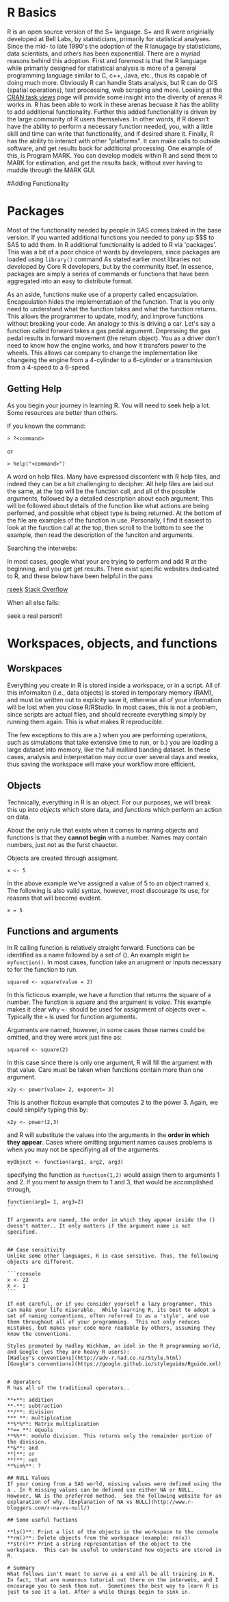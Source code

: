 # R Basics

R is an open source version of the S+ language.  S+ and R were originially developed at Bell Labs, by statisticians, primarily for statistical analyses.  Since the mid- to late 1990's the adoption of the R lanugage by statisticians, data scientists, and others has been exponential. There are a myriad reasons behind this adoption.  First and foremost is that the R language while primarily designed for statistical analysis is more of a general programming language similar to C, c++, Java, etc., thus its capable of doing much more. Obviously R can handle Stats analysis, but R can do GIS (spatial operations), text processing, web scraping and more. Looking at the [CRAN task views](https://cran.r-project.org/) page will provide some insight into the diverity of arenas R works in.  R has been able to work in these arenas becuase it has the ability to add additional functionality.  Further this added functionality is driven by the large community of R users themselves.  In other words, if R doesn't have the ability to perform a necessary function needed, you, with a little skill and time can write that functionality, and if desired share it.  Finally, R has the ability to interact with other "platforms".  It can make calls to outside software, and get results back for additional processing.  One example of this, is Program MARK.  You can develop models within R and send them to MARK for estimation, and get the results back, without ever having to muddle through the MARK GUI. 

#Adding Functionality
# Packages

Most of the functionality needed by people in SAS comes baked in the base version. If you wanted additional functions you needed to pony up $$$ to SAS to add them.  In R additional functionality is added to R via 'packages'.  This was a bit of a poor choice of words by developers, since packages are loaded using `library()` command
As stated earlier most libraries not developed by Core R developers, but by the community itsef.  In essence, packages are simply a series of commands or functions that have been aggregated into an easy to distribute format.  

As an aside, functions make use of a property called encapsulation.  Encapsulation hides the implementatiaon of the function. That is you only need to understand what the function takes and what the function returns.  This allows the programmer to update, modify, and improve functions without breaking your code.  An analogy to this is driving a car. Let's say a function called forward takes a gas pedal argument. Depressing the gas pedal results in forward movement (the return object).  You as a driver don't need to know how the engine works, and how it transfers power to the wheels.  This allows car company to change the implementation like changeing the engine from a 4-cylinder to a 6-cylinder or a transmission from a 4-speed to a 6-speed.

## Getting Help

As you begin your journey in learning R. You will need to seek help a lot.  Some resources are better than others.

If you known the command:

```rconsole
> ?<command>
```
or
```rconsole
> help("<command>")
```
A word on help files.  Many have expressed discontent with R help files, and indeed they can be a bit challenging to decipher. All help files are laid out the same, at the top will be the function call, and all of the possible arguments, followed by a detailed description about each argument.  This will be followed about details of the function like what actions are being perfomed, and possible what object type is being returned. At the bottom of the file are examples of the function in use.  Personally, I find it easiest to look at the function call at the top, then scroll to the bottom to see the example, then read the description of the funciton and arguments. 

Searching the interwebs:

In most cases, google what your are trying to perform and add R at the beginning, and you get get results.  There exist specific websites dedicated to R, and these below have been helpful in the pass

[rseek](http://www.rseek.org/)
[Stack Overflow](http://stackoverflow.com/questions/tagged/r)

When all else fails:

seek a real person!!



#  Workspaces, objects, and functions
## Worskpaces
Everything you create in R is stored inside a workspace, or in a script.  All of this informaiton (i.e., data objects) is stored in temporary memory (RAM), and must be written out to explicity save it, otherwise all of your information will be lost when you close R/RStudio. In most cases, this is not a problem, since scripts are actual files, and should recreate everything simply by running them again.  This is what makes R reproducible.  

The few exceptions to this are a.) when you are performing operations, such as simulations that take extensive time to run, or b.) you are loading a large dataset into memory, like the full mallard banding dataset.  In these cases, analysis and interpretation may occur over several days and weeks, thus saving the workspace will make your workflow more efficient.

## Objects
Technically, everything in R is an object. For our purposes, we will break this up into *objects* which store data, and *functions* which perform an action on data.

About the only rule that exists when it comes to naming objects and functions is that they **cannot begin** with a number. Names may contain numbers, just not as the furst chaacter.

Objects are created through assigment. 

```rconsole
x <- 5 
```
In the above example we've assigned a value of 5 to an object named x.  The following is also valid syntax, however, most discourage its use, for reasons that will become evident.

```rconsole
x = 5 
```

## Functions and arguments
In R calling function is relatively straight forward.  Functions can be identified as a name followed by a set of ().  An example might `be myfunction()`. In most cases, function take an arugment or inputs necessary to for the function to run.

```rconsole
squared <- square(value = 2)
```
In this ficticous example, we have a function that returns the square of a number.  The function is *square* and the argument is *value*.  This example makes it clear why `<-` should be used for assignment of objects over `=`.  Typically the `=` is used for function arguments.  

Arguments are named, however, in some cases those names could be omitted, and they were work just fine as:

```rconsole
squared <- square(2)
```
In this case since there is only one argument, R will fill the argument with that value.  Care must be taken when functions contain more than one argument.

```rconsole
x2y <- power(value= 2, exponent= 3)
```
This is another ficitous example that computes 2 to the power 3.  Again, we could simplify typing this by:

```rconsole
x2y <- power(2,3)
```

and R will substitute the values into the arguments in the **order in which they appear**. Cases where omitting argument names causes problems is when you may not be specifiying all of the arguments.

```rconsole
myObject <- function(arg1, arg2, arg3)
``` 
specifying the function as `function(1,2)` would assign them to arguments 1 and 2.  If you ment to assign them to 1 and 3, that would be accomplished through,

````rconsole
function(arg1= 1, arg3=2)
```

If arguments are named, the order in which they appear inside the () doesn't matter.. It only matters if the argument name is not specified.


## Case sensitivity
Unlike some other languages, R is case sensitive. Thus, the following objects are different.

```rconsole
x <- 22
X <- 1
```

If not careful, or if you consider yourself a lazy programmer, this can make your life miserable.  While learning R, its best to adopt a set of naming conventions, often referred to as a 'style', and use them throughout all of your programming.  This not only reduces mistakes, but makes your code more readable by others, assuming they know the conventions.  

Styles promoted by Hadley Wickham, an idol in the R programming world, and Google (yes they are heavy R users):
[Hadley's conventions](http://adv-r.had.co.nz/Style.html)
[Google's conventions](https://google.github.io/styleguide/Rguide.xml)


# Operators 
R has all of the traditional operators..

**+**: addition
**-**: subtraction
**/**: division
*** **: multiplcation
**%*%**: Matrix multiplication
**== **: equals
**%%**: modulo division. This returns only the remainder portion of the division.
**&**: and
**|**: or
**!**: not
**%in%**: ?

## NULL Values
If your coming from a SAS world, missing values were defined using the  a . In R missing values can be defined use either NA or NULL.  However, NA is the preferred method.  See the following website for an explanation of why. [Explanation of NA vs NULL](http://www.r-bloggers.com/r-na-vs-null/)

## Some useful fuctions

**ls()**: Print a list of the objects in the workspace to the console
**rm()**: Delete objects from the workspace (example: rm(x)) 
**str()** Print a string representation of the object to the workspace.  This can be useful to understand how objects are stored in R.

# Summary
What follows isn't meant to serve as a end all be all training in R.  In fact, that are numerous tutorial out there on the interwebs, and I encourage you to seek them out.  Sometimes the best way to learn R is just to see it a lot. After a while things begin to sink in.


